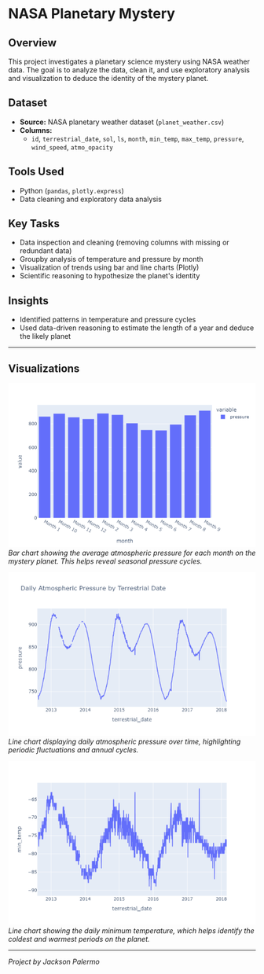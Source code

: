 # NASA Planetary Mystery

## Overview
This project investigates a planetary science mystery using NASA weather data. The goal is to analyze the data, clean it, and use exploratory analysis and visualization to deduce the identity of the mystery planet.

## Dataset
- **Source:** NASA planetary weather dataset (`planet_weather.csv`)
- **Columns:** 
  - `id`, `terrestrial_date`, `sol`, `ls`, `month`, `min_temp`, `max_temp`, `pressure`, `wind_speed`, `atmo_opacity`

## Tools Used
- Python (`pandas`, `plotly.express`)
- Data cleaning and exploratory data analysis

## Key Tasks
- Data inspection and cleaning (removing columns with missing or redundant data)
- Groupby analysis of temperature and pressure by month
- Visualization of trends using bar and line charts (Plotly)
- Scientific reasoning to hypothesize the planet's identity

## Insights
- Identified patterns in temperature and pressure cycles
- Used data-driven reasoning to estimate the length of a year and deduce the likely planet

---

## Visualizations

![Bar chart of the average atmospheric pressure by month](bar%20chart%20of%20the%20average%20atmospheric%20pressure%20by%20month)\
*Bar chart showing the average atmospheric pressure for each month on the mystery planet. This helps reveal seasonal pressure cycles.*

![Line chart of the daily atmospheric pressure by terrestrial date](line%20chart%20of%20the%20daily%20atmospheric%20pressure%20by%20terrestrial%20date)\
*Line chart displaying daily atmospheric pressure over time, highlighting periodic fluctuations and annual cycles.*

![Line chart of the daily minimum temp](line%20chart%20of%20the%20daily%20minimum%20temp)\
*Line chart showing the daily minimum temperature, which helps identify the coldest and warmest periods on the planet.*

---
*Project by Jackson Palermo* 
